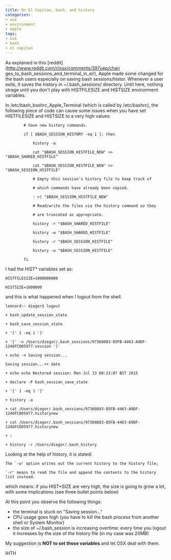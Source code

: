 ```yaml
---
title: On El Capitan, bash, and history
categories:
- osx
- environment
- apple
tags:
- osx
- bash
- el capitan
---
```

As explained in this [reddit](http://www.reddit.com/r/osx/comments/397uep/chan
ges_to_bash_sessions_and_terminal_in_el/), Apple made some changed for the
bash users especially on saving bash sessions/histor. Whenever a user exits,
it saves the history in ~/.bash_sessions/ directory. Until here, nothing
strage until you don't play with HISTFILESIZE and HISTSIZE environment
variables.

In /etc/bash_bashrc_Apple_Terminal (which is called by /etc/bashrc), the
following piece of code can cause some issues when you have set HISTFILESIZE
and HISTSIZE to a very high values:

    
    
            # Save new history commands.  
    
            if [ $BASH_SESSION_HISTORY -eq 1 ]; then  
    
                history -a  
    
                cat "$BASH_SESSION_HISTFILE_NEW" >> "$BASH_SHARED_HISTFILE"  
    
                cat "$BASH_SESSION_HISTFILE_NEW" >> "$BASH_SESSION_HISTFILE"  
    
                # Empty this session's history file to keep track of  
    
                # which commands have already been copied.  
    
                : >| "$BASH_SESSION_HISTFILE_NEW"  
    
                # Read/write the files via the history command so they  
    
                # are truncated as appropriate.  
    
                history -r "$BASH_SHARED_HISTFILE"  
    
                history -w "$BASH_SHARED_HISTFILE"  
    
                history -r "$BASH_SESSION_HISTFILE"  
    
                history -w "$BASH_SESSION_HISTFILE"  
    
            fi  
    
    

  
I had the HIST* variables set as:

    
    
    HISTFILESIZE=1000000000  
    
    HISTSIZE=1000000  
    
    

  
and this is what happened when I logout from the shell.

    
    
    leonard:~ diegor$ logout  
    
    + bash_update_session_state  
    
    + bash_save_session_state  
    
    + '[' 1 -eq 1 ']'  
    
    + '[' -n /Users/diegor/.bash_sessions/97360883-85FB-4463-A9DF-1246FCD05977.session ']'  
    
    + echo -n Saving session...  
    
    Saving session...++ date  
    
    + echo echo Restored session: Mon Jul 13 08:23:07 BST 2015  
    
    + declare -F bash_session_save_state  
    
    + '[' 1 -eq 1 ']'  
    
    + history -a  
    
    + cat /Users/diegor/.bash_sessions/97360883-85FB-4463-A9DF-1246FCD05977.historynew  
    
    + cat /Users/diegor/.bash_sessions/97360883-85FB-4463-A9DF-1246FCD05977.historynew  
    
    + :  
    
    + history -r /Users/diegor/.bash_history  
    
    

  
Looking at the help of history, it is stated:

    
    
    The `-w' option writes out the current history to the history file;  
    
    `-r' means to read the file and append the contents to the history list instead.  
    
    

which means: if you HIST*SIZE are very high, the size is going to grow a lot,
with some implications (see three bullet points below)

At this point you observe the following things:

  * the terminal is stuck on "Saving session..."
  * CPU usage goes high (you have to kill the bash process from another shell or System Monitor)
  * the size of ~/.bash_session is increasing overtime: every time you logout it increases by the size of the history file (in my case was 20MB)
  

  
My suggestion is **NOT to set those variables** and let OSX deal with them.

IHTH

